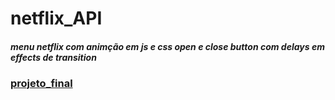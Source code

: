 # netflix_API
##### menu netflix com animção em js e css open e close button com delays em effects de transition
### [projeto_final](https://hugoresende27.github.io/netflix_API/)